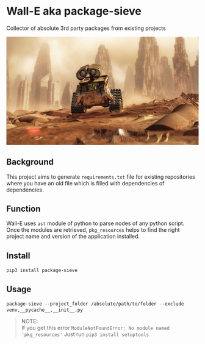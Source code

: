 # Wall-E aka package-sieve
Collector of absolute 3rd party packages from existing projects

![package-sieve](assets/img.jpg)

## Background
This project aims to generate `requirements.txt` file for existing repositories where you have an old file which is filled with dependencies of dependencies. 

## Function
Wall-E uses `ast` module of python to parse nodes of any python script. Once the modules are retrieved, `pkg_resources` helps to find the right project name and version of the application installed. 

## Install

```console
pip3 install package-sieve 
```

## Usage 
```console
package-sieve --project_folder /absolute/path/to/folder --exclude venv,__pycache__,__init__.py
```
> NOTE:  
If you get this error `ModuleNotFoundError: No module named 'pkg_resources'`
Just run `pip3 install setuptools` 
